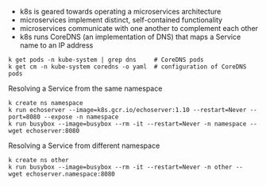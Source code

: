 * k8s is geared towards operating a microservices architecture
* microservices implement distinct, self-contained functionality
* microservices communicate with one another to complement each other
* k8s runs CoreDNS (an implementation of DNS) that maps a Service name to an IP address

```
k get pods -n kube-system | grep dns     # CoreDNS pods
k get cm -n kube-system coredns -o yaml  # configuration of CoreDNS pods
```

Resolving a Service from the same namespace

```
k create ns namespace
k run echoserver --image=k8s.gcr.io/echoserver:1.10 --restart=Never --port=8080 --expose -n namespace
k run busybox --image=busybox --rm -it --restart=Never -n namespace -- wget echoserver:8080
```

Resolving a Service from different namespace

```
k create ns other
k run busybox --image=busybox --rm -it --restart=Never -n other -- wget echoserver.namespace:8080
```
